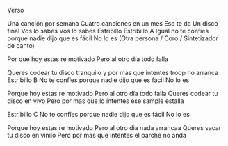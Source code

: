 Verso

Una canción por semana
Cuatro canciones en un mes
Eso te da
Un disco final
Vos lo sabes
Vos lo sabes
Estribillo
Estribillo A
Igual no te confíes porque nadie dijo que es fácil
No lo es (Otra persona / Coro / Sintetizador de canto)

Por que hoy estas re motivado
Pero al otro día todo falla

Queres codear tu disco tranquilo
y por mas que intentes troop no arranca
Estribillo B
No te confíes porque nadie dijo que es fácil
No lo es

Porque hoy estas re motivado
Pero al otro día todo falla
Queres codear tu disco en vivo
Pero por mas que lo intentes ese sample estalla

Estribillo C
No te confíes porque nadie dijo que es fácil
No lo es

Porque hoy estas re motivado
Pero al otro dia nada arrancaa
Queres sacar tu disco en vinilo
Pero por mas que intentes el parche no anda
